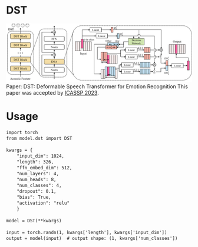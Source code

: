 # DST
![DST_framework](./figures/framework.png)
Paper: DST: Deformable Speech Transformer for Emotion Recognition
This paper was accepted by [ICASSP 2023](https://ieeexplore.ieee.org/abstract/document/10096966).

# Usage
```
import torch
from model.dst import DST

kwargs = {
    "input_dim": 1024,
    "length": 326,
    "ffn_embed_dim": 512,
    "num_layers": 4,
    "num_heads": 8,
    "num_classes": 4,
    "dropout": 0.1,
    "bias": True,
    "activation": "relu"
    }

model = DST(**kwargs)

input = torch.randn(1, kwargs['length'], kwargs['input_dim'])
output = model(input)  # output shape: (1, kwargs['num_classes'])
```